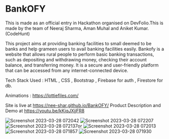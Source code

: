 # BankOFY
This is made as an official entry in Hackathon organised on DevFolio.This is made by the team of Neeraj Sharma, Aman Muhal and Aniket Kumar. (CodeHunt)

This project aims at providing banking facilities to small deemed to be banks and help grameen users to avail banking facilities easily.
Bankofy is a website that allows rural people to perform basic banking transactions, such as depositing and withdrawing money, checking their account balance, and transferring money. It is a secure and user-friendly platform that can be accessed from any internet-connected device.

Tech Stack Used : HTML , CSS , Bootstrap , Firebase for auth , Firestore for db.



Animations : https://lottiefiles.com/


Site is live at  https://nee-shar.github.io/BankOFY/
Product Description and Demo at https://youtu.be/kKiqJXjjFR8

![Screenshot 2023-03-28 072042](https://user-images.githubusercontent.com/99169026/228106328-32380262-5d2b-41c7-bb72-49c85c959eab.jpg)
![Screenshot 2023-03-28 072207](https://user-images.githubusercontent.com/99169026/228106331-9e681691-83d5-4dfe-a895-fe09dc391c6b.jpg)
![Screenshot 2023-03-28 072137](https://user-images.githubusercontent.com/99169026/228106345-fe790c34-c226-496d-978e-58b13d9afb91.jpg)or
![Screenshot 2023-03-28 072013](https://user-images.githubusercontent.com/99169026/228106350-c4f66175-4259-4fd9-9cd2-90f604d822e6.jpg)
![Screenshot 2023-03-28 071857](https://user-images.githubusercontent.com/99169026/228106354-198f003b-90e6-495b-87ab-da5cc193bdab.jpg)
![Screenshot 2023-03-28 071930](https://user-images.githubusercontent.com/99169026/228106362-4a47b2a4-983d-49d2-aaa6-d991881289f4.jpg)
